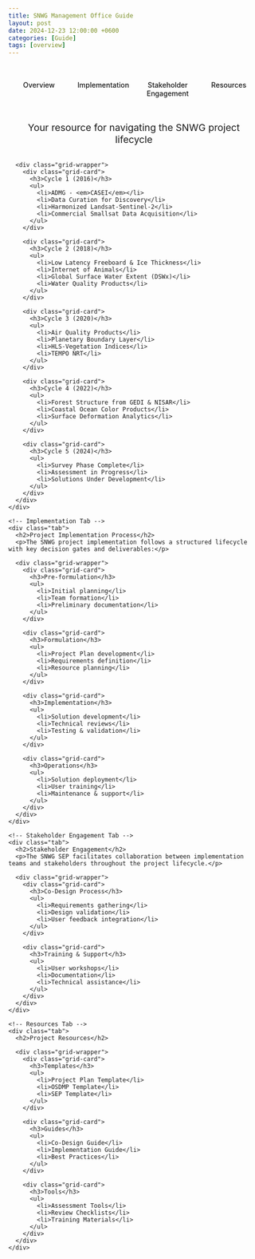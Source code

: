```yaml
---
title: SNWG Management Office Guide
layout: post
date: 2024-12-23 12:00:00 +0600
categories: [Guide]
tags: [overview]
---
```


<div class="tabs-wrapper">
  <input type="radio" name="tabs" id="tab1" checked="checked">
  <input type="radio" name="tabs" id="tab2">
  <input type="radio" name="tabs" id="tab3">
  <input type="radio" name="tabs" id="tab4">
 
  <div class="tabs-nav">
    <label for="tab1">Overview</label>
    <label for="tab2">Implementation</label>
    <label for="tab3">Stakeholder Engagement</label>
    <label for="tab4">Resources</label>
  </div>

  <div class="tabs-content">
    <!-- Overview Tab -->
    <div class="tab">
      <p class="text-center lead-text">Your resource for navigating the SNWG project lifecycle</p>

      <div class="grid-wrapper">
        <div class="grid-card">
          <h3>Cycle 1 (2016)</h3>
          <ul>
            <li>ADMG - <em>CASEI</em></li>
            <li>Data Curation for Discovery</li>
            <li>Harmonized Landsat-Sentinel-2</li>
            <li>Commercial Smallsat Data Acquisition</li>
          </ul>
        </div>

        <div class="grid-card">
          <h3>Cycle 2 (2018)</h3>
          <ul>
            <li>Low Latency Freeboard & Ice Thickness</li>
            <li>Internet of Animals</li>
            <li>Global Surface Water Extent (DSWx)</li>
            <li>Water Quality Products</li>
          </ul>
        </div>

        <div class="grid-card">
          <h3>Cycle 3 (2020)</h3>
          <ul>
            <li>Air Quality Products</li>
            <li>Planetary Boundary Layer</li>
            <li>HLS-Vegetation Indices</li>
            <li>TEMPO NRT</li>
          </ul>
        </div>

        <div class="grid-card">
          <h3>Cycle 4 (2022)</h3>
          <ul>
            <li>Forest Structure from GEDI & NISAR</li>
            <li>Coastal Ocean Color Products</li>
            <li>Surface Deformation Analytics</li>
          </ul>
        </div>

        <div class="grid-card">
          <h3>Cycle 5 (2024)</h3>
          <ul>
            <li>Survey Phase Complete</li>
            <li>Assessment in Progress</li>
            <li>Solutions Under Development</li>
          </ul>
        </div>
      </div>
    </div>

    <!-- Implementation Tab -->
    <div class="tab">
      <h2>Project Implementation Process</h2>
      <p>The SNWG project implementation follows a structured lifecycle with key decision gates and deliverables:</p>

      <div class="grid-wrapper">
        <div class="grid-card">
          <h3>Pre-formulation</h3>
          <ul>
            <li>Initial planning</li>
            <li>Team formation</li>
            <li>Preliminary documentation</li>
          </ul>
        </div>

        <div class="grid-card">
          <h3>Formulation</h3>
          <ul>
            <li>Project Plan development</li>
            <li>Requirements definition</li>
            <li>Resource planning</li>
          </ul>
        </div>

        <div class="grid-card">
          <h3>Implementation</h3>
          <ul>
            <li>Solution development</li>
            <li>Technical reviews</li>
            <li>Testing & validation</li>
          </ul>
        </div>

        <div class="grid-card">
          <h3>Operations</h3>
          <ul>
            <li>Solution deployment</li>
            <li>User training</li>
            <li>Maintenance & support</li>
          </ul>
        </div>
      </div>
    </div>

    <!-- Stakeholder Engagement Tab -->
    <div class="tab">
      <h2>Stakeholder Engagement</h2>
      <p>The SNWG SEP facilitates collaboration between implementation teams and stakeholders throughout the project lifecycle.</p>

      <div class="grid-wrapper">
        <div class="grid-card">
          <h3>Co-Design Process</h3>
          <ul>
            <li>Requirements gathering</li>
            <li>Design validation</li>
            <li>User feedback integration</li>
          </ul>
        </div>

        <div class="grid-card">
          <h3>Training & Support</h3>
          <ul>
            <li>User workshops</li>
            <li>Documentation</li>
            <li>Technical assistance</li>
          </ul>
        </div>
      </div>
    </div>

    <!-- Resources Tab -->
    <div class="tab">
      <h2>Project Resources</h2>

      <div class="grid-wrapper">
        <div class="grid-card">
          <h3>Templates</h3>
          <ul>
            <li>Project Plan Template</li>
            <li>OSDMP Template</li>
            <li>SEP Template</li>
          </ul>
        </div>

        <div class="grid-card">
          <h3>Guides</h3>
          <ul>
            <li>Co-Design Guide</li>
            <li>Implementation Guide</li>
            <li>Best Practices</li>
          </ul>
        </div>

        <div class="grid-card">
          <h3>Tools</h3>
          <ul>
            <li>Assessment Tools</li>
            <li>Review Checklists</li>
            <li>Training Materials</li>
          </ul>
        </div>
      </div>
    </div>
  </div>
</div>

<style>
.tabs-wrapper {
  margin: 2rem 0;
}

.tabs-wrapper input[type="radio"] {
  display: none;
}

.tabs-nav {
  display: flex;
  border-bottom: 2px solid var(--border-color);
  margin-bottom: 2rem;
}

.tabs-nav label {
  flex: 1;
  padding: 1rem;
  text-align: center;
  cursor: pointer;
  color: var(--text-color);
  font-weight: 500;
  transition: all 0.3s ease;
}

.tabs-nav label:hover {
  color: var(--link-color);
}

.tabs-content .tab {
  display: none;
}

#tab1:checked ~ .tabs-content div:nth-of-type(1),
#tab2:checked ~ .tabs-content div:nth-of-type(2),
#tab3:checked ~ .tabs-content div:nth-of-type(3),
#tab4:checked ~ .tabs-content div:nth-of-type(4) {
  display: block;
}

#tab1:checked ~ .tabs-nav label:nth-of-type(1),
#tab2:checked ~ .tabs-nav label:nth-of-type(2),
#tab3:checked ~ .tabs-nav label:nth-of-type(3),
#tab4:checked ~ .tabs-nav label:nth-of-type(4) {
  color: var(--link-color);
  border-bottom: 2px solid var(--link-color);
  margin-bottom: -2px;
}

.grid-wrapper {
  display: grid;
  grid-template-columns: repeat(2, 1fr);
  gap: 2rem;
  margin: 2rem 0;
}

.grid-card {
  background: var(--card-bg);
  border: 1px solid var(--border-color);
  border-radius: 8px;
  padding: 1.5rem;
  box-shadow: 0 2px 4px rgba(0, 0, 0, 0.1);
  transition: transform 0.2s ease;
}

.grid-card:hover {
  transform: translateY(-2px);
  box-shadow: 0 4px 8px rgba(0, 0, 0, 0.15);
}

h3 {
  margin: 0 0 1rem 0;
  color: var(--heading-color);
  font-size: 1.25rem;
}

ul {
  list-style-type: disc;
  padding-left: 1.5rem;
  margin: 0;
}

li {
  margin: 0.75rem 0;
  padding-left: 0.5rem;
  line-height: 1.4;
}

.lead-text {
  font-size: 1.2rem;
  margin-bottom: 2rem;
  color: var(--text-muted);
  text-align: center;
}

@media (max-width: 768px) {
  .grid-wrapper {
    grid-template-columns: 1fr;
  }
}
</style>
